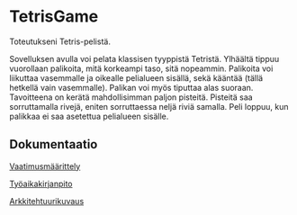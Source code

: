 # TetrisGame

Toteutukseni Tetris-pelistä. 

Sovelluksen avulla voi pelata klassisen tyyppistä Tetristä. Ylhäältä tippuu vuorollaan palikoita, mitä korkeampi taso, sitä nopeammin. Palikoita voi liikuttaa vasemmalle ja oikealle pelialueen sisällä, sekä kääntää (tällä hetkellä vain vasemmalle). Palikan voi myös tiputtaa alas suoraan. Tavoitteena on kerätä mahdollisimman paljon pisteitä. Pisteitä saa sorruttamalla rivejä, eniten sorruttaessa neljä riviä samalla. Peli loppuu, kun palikkaa ei saa asetettua pelialueen sisälle. 


## Dokumentaatio

[Vaatimusmäärittely](https://github.com/Saukka/ot-harjoitustyo/blob/master/dokumentaatio/vaatimusmaarittely.md)

[Työaikakirjanpito](https://github.com/Saukka/ot-harjoitustyo/blob/master/dokumentaatio/työaikakirjanpito.md) 

[Arkkitehtuurikuvaus](https://github.com/Saukka/ot-harjoitustyo/blob/master/dokumentaatio/arkkitehtuuri.md)
